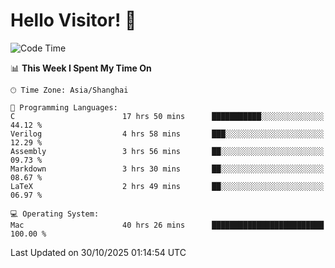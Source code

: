# Hello Visitor! 👋

<!--START_SECTION:waka-->
![Code Time](http://img.shields.io/badge/Code%20Time-669%20hrs%2048%20mins-blue)

📊 **This Week I Spent My Time On** 

```text
🕑︎ Time Zone: Asia/Shanghai

💬 Programming Languages: 
C                        17 hrs 50 mins      ███████████░░░░░░░░░░░░░░   44.12 % 
Verilog                  4 hrs 58 mins       ███░░░░░░░░░░░░░░░░░░░░░░   12.29 % 
Assembly                 3 hrs 56 mins       ██░░░░░░░░░░░░░░░░░░░░░░░   09.73 % 
Markdown                 3 hrs 30 mins       ██░░░░░░░░░░░░░░░░░░░░░░░   08.67 % 
LaTeX                    2 hrs 49 mins       ██░░░░░░░░░░░░░░░░░░░░░░░   06.97 % 

💻 Operating System: 
Mac                      40 hrs 26 mins      █████████████████████████   100.00 % 
```


 Last Updated on 30/10/2025 01:14:54 UTC
<!--END_SECTION:waka-->
